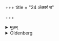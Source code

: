 +++
title = "24 ॐकारं च"

+++

<details><summary>मूलम्</summary>

ॐकारं च २४
</details>

<details><summary>Oldenberg</summary>

24. He hands over to him the staff, which should be made of (the wood of) a tree -
</details>
